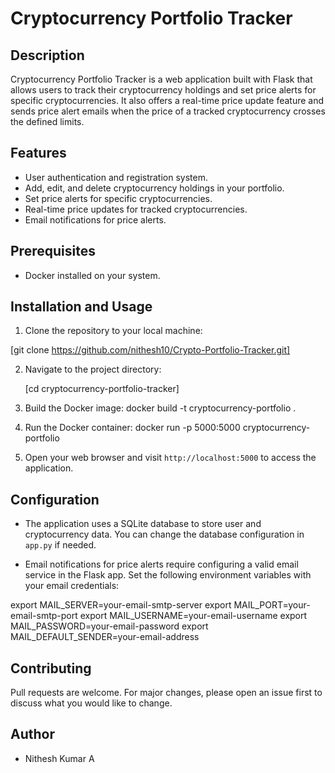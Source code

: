 # Cryptocurrency Portfolio Tracker

## Description
Cryptocurrency Portfolio Tracker is a web application built with Flask that allows users to track their cryptocurrency holdings and set price alerts for specific cryptocurrencies. It also offers a real-time price update feature and sends price alert emails when the price of a tracked cryptocurrency crosses the defined limits.

## Features
- User authentication and registration system.
- Add, edit, and delete cryptocurrency holdings in your portfolio.
- Set price alerts for specific cryptocurrencies.
- Real-time price updates for tracked cryptocurrencies.
- Email notifications for price alerts.

## Prerequisites
- Docker installed on your system.

## Installation and Usage

1. Clone the repository to your local machine:

[git clone https://github.com/nithesh10/Crypto-Portfolio-Tracker.git]

2. Navigate to the project directory:

   [cd cryptocurrency-portfolio-tracker]
   
3. Build the Docker image:
   docker build -t cryptocurrency-portfolio .
   
4. Run the Docker container:
   docker run -p 5000:5000 cryptocurrency-portfolio

5. Open your web browser and visit `http://localhost:5000` to access the application.

## Configuration

- The application uses a SQLite database to store user and cryptocurrency data. You can change the database configuration in `app.py` if needed.

- Email notifications for price alerts require configuring a valid email service in the Flask app. Set the following environment variables with your email credentials:

export MAIL_SERVER=your-email-smtp-server
export MAIL_PORT=your-email-smtp-port
export MAIL_USERNAME=your-email-username
export MAIL_PASSWORD=your-email-password
export MAIL_DEFAULT_SENDER=your-email-address

## Contributing
Pull requests are welcome. For major changes, please open an issue first to discuss what you would like to change.

## Author
- Nithesh Kumar A
